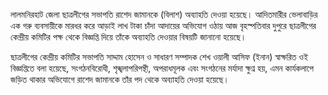 লালমনিরহাট জেলা ছাত্রলীগের সভাপতি রাশেদ জামানকে (বিলাশ) অব্যাহতি দেওয়া হয়েছে। আদিতমারীর ভেলাবাড়ির এক গরু ব্যবসায়ীকে মারধর করে আড়াই লাখ টাকা চাঁদা আদায়ের অভিযোগ ওঠায় আজ বৃহস্পতিবার দুপুরে ছাত্রলীগের কেন্দ্রীয় কমিটির পক্ষ থেকে বিজ্ঞপ্তি দিয়ে তাঁকে অব্যাহতি দেওয়ার বিষয়টি জানানো হয়েছে।

ছাত্রলীগের কেন্দ্রীয় কমিটির সভাপতি সাদ্দাম হোসেন ও সাধারণ সম্পাদক শেখ ওয়ালী আসিফ (ইনান) স্বাক্ষরিত ওই বিজ্ঞপ্তিতে বলা হয়েছে, সংগঠনবিরোধী, শৃঙ্খলাপরিপন্থী, অপরাধমূলক এবং সংগঠনের মর্যাদা ক্ষুণ্ন হয়, এমন কার্যকলাপে জড়িত থাকার অভিযোগে রাশেদ জামানকে তাঁর পদ থেকে অব্যাহতি দেওয়া হয়েছে।
